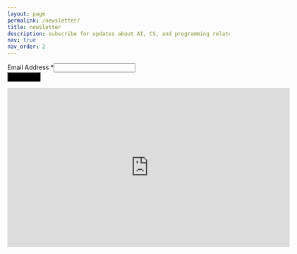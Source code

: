 ```yaml
---
layout: page
permalink: /newsletter/
title: newsletter
description: subscribe for updates about AI, CS, and programming related topics within the Apple ecosystem
nav: true
nav_order: 2
---
```

<!-- <div id="mc_embed_shell">
    <div id="mc_embed_signup">
        <form action="https://schmittsfn.us12.list-manage.com/subscribe/post?u=79dcf91c4d908dfcd6737caca&amp;id=4e84f21a4b&amp;f_id=002a45e0f0" method="post" id="mc-embedded-subscribe-form" name="mc-embedded-subscribe-form" class="validate" target="_self" novalidate="">
            <div id="mc_embed_signup_scroll">
                <div class="mc-field-group">
                    <label for="mce-EMAIL">Email Address</label><br>
                    <input type="email" name="EMAIL" class="required email" id="mce-EMAIL" required="" value="">
                </div>
            </div>
            <div id="mce-responses" class="clear foot">
                <div class="response" id="mce-error-response" style="display: none;"></div>
                <div class="response" id="mce-success-response" style="display: none;"></div>
            </div>
            <div aria-hidden="true" style="position: absolute; left: -5000px;">
                /* real people should not fill this in and expect good things - do not remove this or risk form bot signups */
                <input type="text" name="b_79dcf91c4d908dfcd6737caca_4e84f21a4b" tabindex="-1" value="">
            </div>
            <div class="optionalParent">
                <div class="clear foot">
                    <input type="submit" name="subscribe" id="mc-embedded-subscribe" class="button" value="Subscribe">
                </div>
            </div>
        </form>
    </div>
</div> -->
<div id="mc_embed_shell">
      <link href="//cdn-images.mailchimp.com/embedcode/classic-061523.css" rel="stylesheet" type="text/css">
  <style type="text/css">
        #mc_embed_signup{false;clear:left; width: 600px;}
        /* Add your own Mailchimp form style overrides in your site stylesheet or in this style block.
           We recommend moving this block and the preceding CSS link to the HEAD of your HTML file. */
</style>
<div id="mc_embed_signup">
    <form action="https://schmittsfn.us12.list-manage.com/subscribe/post?u=79dcf91c4d908dfcd6737caca&amp;id=4e84f21a4b&amp;f_id=002a45e0f0" method="post" id="mc-embedded-subscribe-form" name="mc-embedded-subscribe-form" class="validate" target="_blank">
        <div id="mc_embed_signup_scroll">
            <div class="mc-field-group"><label for="mce-EMAIL">Email Address <span class="asterisk">*</span></label><input type="email" name="EMAIL" class="required email" id="mce-EMAIL" required="" value=""></div>
        <div id="mce-responses" class="clear foot">
            <div class="response" id="mce-error-response" style="display: none;"></div>
            <div class="response" id="mce-success-response" style="display: none;"></div>
        </div>
    <div aria-hidden="true" style="position: absolute; left: -5000px;">
        /* real people should not fill this in and expect good things - do not remove this or risk form bot signups */
        <input type="text" name="b_79dcf91c4d908dfcd6737caca_4e84f21a4b" tabindex="-1" value="">
    </div>
        <div class="optionalParent">
            <div class="clear foot">
                <input type="submit" name="subscribe" id="mc-embedded-subscribe" class="button" value="Subscribe" style="background:#000;">
            </div>
        </div>
    </div>
</form>
</div>
<script type="text/javascript" src="//s3.amazonaws.com/downloads.mailchimp.com/js/mc-validate.js"></script><script type="text/javascript">(function($) {window.fnames = new Array(); window.ftypes = new Array();fnames[0]='EMAIL';ftypes[0]='email';fnames[1]='FNAME';ftypes[1]='text';fnames[2]='LNAME';ftypes[2]='text';fnames[3]='ADDRESS';ftypes[3]='address';fnames[4]='PHONE';ftypes[4]='phone';fnames[5]='BIRTHDAY';ftypes[5]='birthday';}(jQuery));var $mcj = jQuery.noConflict(true);</script></div>


<div style="display: none;">
    <meta name="robots" content="noindex">
        If you read this and you like what I do consider supporting my work
        <a href="https://www.paypal.com/donate/?business=W8W3MHXPZ2ZLE&no_recurring=0&currency_code=USD" target="_blank">Paypal</a>
        <a href="https://patreon.com/user?u=84962208" target="_blank">Patreon</a>
        <a href="https://www.buymeacoffee.com/schmittsfn" target="_blank">Buy me a coffee</a>
        <a href="https://en.tipeee.com/schmittsfn/" target="_blank">Tipeee</a> 
    </meta>
</div>


<iframe width="640" height="360" src="https://www.youtube.com/embed/_crNfAd86bc" title="YouTube video player" frameborder="0" allow="accelerometer; autoplay; clipboard-write; encrypted-media; gyroscope; picture-in-picture; web-share" allowfullscreen></iframe>

